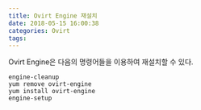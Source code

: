 ```yaml
---
title: Ovirt Engine 재설치
date: 2018-05-15 16:00:38
categories: Ovirt
tags:
---
```


Ovirt Engine은 다음의 명령어들을 이용하여 재설치할 수 있다.

```
engine-cleanup
yum remove ovirt-engine
yum install ovirt-engine
engine-setup 
```
